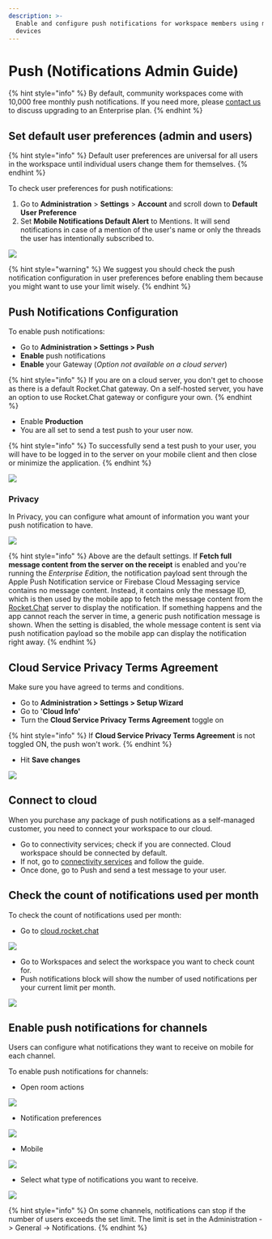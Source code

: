 ```yaml
---
description: >-
  Enable and configure push notifications for workspace members using mobile
  devices
---
```


# Push (Notifications Admin Guide)

{% hint style="info" %}
By default, community workspaces come with 10,000 free monthly push notifications. If you need more, please [contact us](https://www.rocket.chat/sales-contact) to discuss upgrading to an Enterprise plan.
{% endhint %}

## Set default user preferences (admin and users)

{% hint style="info" %}
Default user preferences are universal for all users in the workspace until individual users change them for themselves.
{% endhint %}

To check user preferences for push notifications:

1. Go to **Administration** > **Settings** > **Account** and scroll down to **Default User Preference**
2. Set **Mobile Notifications Default Alert** to Mentions. It will send notifications in case of a mention of the user's name or only the threads the user has intentionally subscribed to.

![](<../../../../.gitbook/assets/image (139).png>)

{% hint style="warning" %}
We suggest you should check the push notification configuration in user preferences before enabling them because you might want to use your limit wisely.
{% endhint %}

## Push Notifications Configuration

To enable push notifications:

* Go to **Administration > Settings > Push**
* **Enable** push notifications
* **Enable** your Gateway (_Option not available on a cloud server_)

{% hint style="info" %}
If you are on a cloud server, you don't get to choose as there is a default Rocket.Chat gateway. On a self-hosted server, you have an option to use Rocket.Chat gateway or configure your own.
{% endhint %}

* Enable **Production**
* You are all set to send a test push to your user now.

{% hint style="info" %}
To successfully send a test push to your user, you will have to be logged in to the server on your mobile client and then close or minimize the application.
{% endhint %}

![](<../../../../.gitbook/assets/image (141).png>)

### Privacy

In Privacy, you can configure what amount of information you want your push notification to have.

![](<../../../../.gitbook/assets/image (142).png>)

{% hint style="info" %}
Above are the default settings. If **Fetch full message content from the server on the receipt** is enabled and you're running the _Enterprise Edition_, the notification payload sent through the Apple Push Notification service or Firebase Cloud Messaging service contains no message content. Instead, it contains only the message ID, which is then used by the mobile app to fetch the message content from the [Rocket.Chat](http://rocket.chat) server to display the notification. If something happens and the app cannot reach the server in time, a generic push notification message is shown. When the setting is disabled, the whole message content is sent via push notification payload so the mobile app can display the notification right away.
{% endhint %}

## Cloud Service Privacy Terms Agreement

Make sure you have agreed to terms and conditions.

* Go to **Administration > Settings > Setup Wizard**
* Go to '**Cloud Info'**
* Turn the **Cloud Service Privacy Terms Agreement** toggle on

{% hint style="info" %}
If **Cloud Service Privacy Terms Agreement** is not toggled ON, the push won't work.
{% endhint %}

* Hit **Save changes**

![](<../../../../.gitbook/assets/image (155).png>)

## Connect to cloud

When you purchase any package of push notifications as a self-managed customer, you need to connect your workspace to our cloud.

* Go to connectivity services; check if you are connected. Cloud workspace should be connected by default.
* If not, go to [connectivity services](https://docs.rocket.chat/guides/administrator-guides/connectivity-services) and follow the guide.
* Once done, go to Push and send a test message to your user.

## Check the count of notifications used per month

To check the count of notifications used per month:

* Go to [cloud.rocket.chat](http://cloud.rocket.chat)

![](<../../../../.gitbook/assets/image (156).png>)

* Go to Workspaces and select the workspace you want to check count for.
* Push notifications block will show the number of used notifications per your current limit per month.

![](<../../../../.gitbook/assets/image (157).png>)

## Enable push notifications for channels

Users can configure what notifications they want to receive on mobile for each channel.

To enable push notifications for channels:

* Open room actions

![](<../../../../.gitbook/assets/image (158).png>)

* Notification preferences

![](<../../../../.gitbook/assets/image (159).png>)

* Mobile

![](<../../../../.gitbook/assets/image (160).png>)

* Select what type of notifications you want to receive.

![](<../../../../.gitbook/assets/image (161).png>)

{% hint style="info" %}
On some channels, notifications can stop if the number of users exceeds the set limit. The limit is set in the Administration -> General -> Notifications.
{% endhint %}
